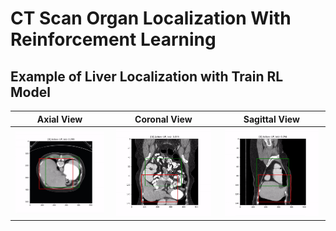# CT Scan Organ Localization With Reinforcement Learning

## Example of Liver Localization with Train RL Model
Axial View             |  Coronal View | Sagittal View 
:-------------------------:|:-------------------------:|:-------------------------:
  <img src="https://github.com/ykxxx/CT-Organ-Localization-With-Reinforcement-Learning/blob/main/image/liver-localization-example1.gif" width="98%"/>  |    <img src="https://github.com/ykxxx/CT-Organ-Localization-With-Reinforcement-Learning/blob/main/image/liver-localization-example2.gif" width="95%"/> | <img src="https://github.com/ykxxx/CT-Organ-Localization-With-Reinforcement-Learning/blob/main/image/liver-localization-example3.gif" width="95%"/> 
<!--   <figcaption>{{ Axial View }}</figcaption> -->
<!--   <figcaption>{{ Coronal View }}</figcaption> -->
<!--   <figcaption>{{ Sagittal View }}</figcaption> -->
